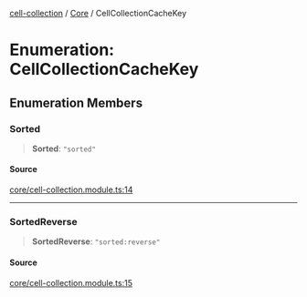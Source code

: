 [cell-collection](../../modules.md) / [Core](../index.md) / CellCollectionCacheKey

# Enumeration: CellCollectionCacheKey

## Enumeration Members

### Sorted

> **Sorted**: `"sorted"`

#### Source

[core/cell-collection.module.ts:14](https://github.com/benoitlahoz/cell-collection/blob/5791fd20336b799b0bbb60c03a9d6cc62829c651/src/core/cell-collection.module.ts#L14)

***

### SortedReverse

> **SortedReverse**: `"sorted:reverse"`

#### Source

[core/cell-collection.module.ts:15](https://github.com/benoitlahoz/cell-collection/blob/5791fd20336b799b0bbb60c03a9d6cc62829c651/src/core/cell-collection.module.ts#L15)
